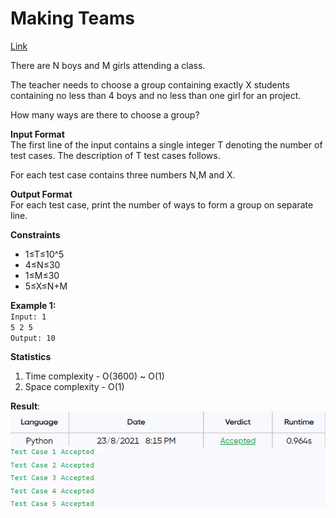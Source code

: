 # Making Teams

[Link](https://renaissance.programmingpathshala.com/practice/46?sectionId=1&moduleId=1&topicId=2&subtopicId=36&assignmentId=7)

There are N boys and M girls attending a class.

The teacher needs to choose a group containing exactly X students containing no less than 4 boys and no less than one girl for an project.

How many ways are there to choose a group?

**Input Format**  
The first line of the input contains a single integer T denoting the number of test cases. The description of T test cases follows.

For each test case contains three numbers N,M and X.

**Output Format**  
For each test case, print the number of ways to form a group on separate line.

**Constraints**

- 1≤T≤10^5
- 4≤N≤30
- 1≤M≤30
- 5≤X≤N+M

**Example 1:**  
`Input: 1`  
 `5 2 5`  
`Output: 10`

**Statistics**

1. Time complexity - O(3600) ~ O(1)
2. Space complexity - O(1)

**Result**:  
![Result image](https://github.com/SanjampreetSingh/PP/blob/master/Programming%20Pathshala/Mathematics%20Code/Making%20Teams/image.jpg)
